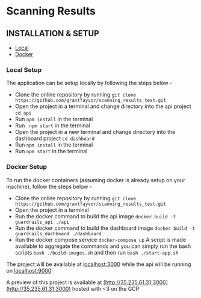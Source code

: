 # Scanning Results

## INSTALLATION & SETUP
* [Local](#local-setup)
* [Docker](#docker-setup)

### Local Setup
The application can be setup locally by following the steps below -   
* Clone the online repository by running ```git clone https://github.com/grantfayvor/scanning_results_test.git```
* Open the project in a terminal and change directory into the api project ```cd api```
* Run ```npm install``` in the terminal
* Run ``` npm start``` in the terminal
* Open the project in a new terminal and change directory into the dashboard project ```cd dashboard```
* Run ```npm install``` in the terminal
* Run ```npm start``` in the terminal

### Docker Setup
To run the docker containers (assuming docker is already setup on your machine), follow the steps below -   
* Clone the online repository by running ```git clone https://github.com/grantfayvor/scanning_results_test.git```
* Open the project in a terminal
* Run the docker command to build the api image ```docker build -t guardrails_api ./api```
* Run the docker command to build the dashboard image ```docker build -t guardrails_dashboard ./dashboard```
* Run the docker compose service ```docker-compose up```
A script is made available to aggregate the commands and you can simply run the bash scripts
```bash ./build-images.sh``` and then run ```bash ./start-app.sh```

The project will be available at [localhost:3000](localhost:3000) while the api will be running on [localhost:9000](localhost:9000)

A preview of this project is available at [http://35.235.61.31:3000](http://35.235.61.31:3000) hosted with <3 on the GCP